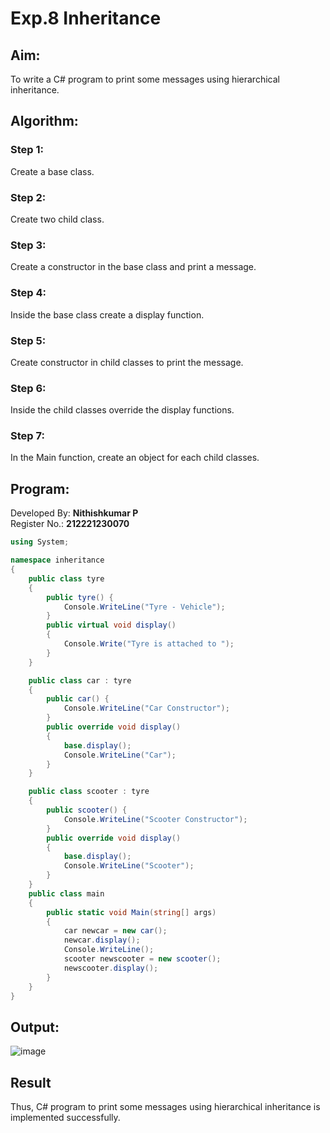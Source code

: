 
# Exp.8 Inheritance

## Aim:
To write a C# program to print some messages using hierarchical inheritance.

## Algorithm:
### Step 1: 
Create a base class.

### Step 2:
Create two child class.

### Step 3:
Create a constructor in the base class and print a message.

### Step 4: 
Inside the base class create a display function.

### Step 5:
Create constructor in child classes to print the message.

### Step 6: 
Inside the child classes override the display functions.

### Step 7:
In the Main function, create an object for each child classes.

## Program:
Developed By: **Nithishkumar P**
</br>
Register No.: **212221230070**
```c#
using System;

namespace inheritance
{
    public class tyre
    {
        public tyre() {
            Console.WriteLine("Tyre - Vehicle");
        }
        public virtual void display()
        {
            Console.Write("Tyre is attached to ");
        }
    }

    public class car : tyre
    {
        public car() {
            Console.WriteLine("Car Constructor");
        }
        public override void display()
        {
            base.display();
            Console.WriteLine("Car");
        }
    }

    public class scooter : tyre
    {
        public scooter() {
            Console.WriteLine("Scooter Constructor");
        }
        public override void display()
        {
            base.display();
            Console.WriteLine("Scooter");
        }
    }
    public class main
    {
        public static void Main(string[] args)
        {
            car newcar = new car();
            newcar.display();
            Console.WriteLine();
            scooter newscooter = new scooter();
            newscooter.display();
        }
    }
}
```
## Output:
![image](https://github.com/ShafeeqAhamedS/Inheritance/assets/93427237/e766011c-8f01-4b3c-a00b-61dbcece09d8)

## Result
Thus, C# program to print some messages using hierarchical inheritance is implemented successfully.
